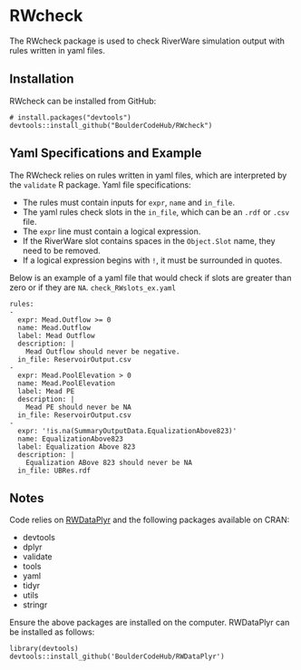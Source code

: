 RWcheck
=================
The RWcheck package is used to check RiverWare simulation output with rules written in yaml files.

## Installation

RWcheck can be installed from GitHub:

```{r, eval=FALSE}
# install.packages("devtools")
devtools::install_github("BoulderCodeHub/RWcheck")
```

## Yaml Specifications and Example

The RWcheck relies on rules written in yaml files, which are interpreted by the `validate` R package. Yaml file specifications: 
* The rules must contain inputs for `expr`, `name` and `in_file`. 
* The yaml rules check slots in the `in_file`, which can be an `.rdf` or `.csv` file. 
* The `expr` line must contain a logical expression. 
* If the RiverWare slot contains spaces in the `Object.Slot` name, they need to be removed. 
* If a logical expression begins with `!`, it must be surrounded in quotes. 

Below is an example of a yaml file that would check if slots are greater than zero or if they are `NA`.
`check_RWslots_ex.yaml`

```
rules:
-
  expr: Mead.Outflow >= 0
  name: Mead.Outflow
  label: Mead Outflow
  description: |
    Mead Outflow should never be negative.
  in_file: ReservoirOutput.csv
-
  expr: Mead.PoolElevation > 0
  name: Mead.PoolElevation
  label: Mead PE
  description: |
    Mead PE should never be NA
  in_file: ReservoirOutput.csv
-
  expr: '!is.na(SummaryOutputData.EqualizationAbove823)'
  name: EqualizationAbove823
  label: Equalization Above 823
  description: |
    Equalization ABove 823 should never be NA
  in_file: UBRes.rdf
```

## Notes

Code relies on [RWDataPlyr](https://github.com/BoulderCodeHub/RWDataPlyr)
and the following packages available on CRAN:
* devtools
* dplyr
* validate
* tools
* yaml
* tidyr
* utils
* stringr

Ensure the above packages are installed on the computer. RWDataPlyr can be installed as follows:
```
library(devtools)
devtools::install_github('BoulderCodeHub/RWDataPlyr')
```



